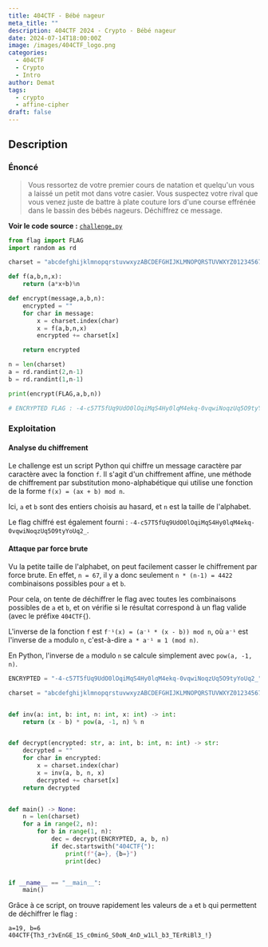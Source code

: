 ```yaml
---
title: 404CTF - Bébé nageur
meta_title: ""
description: 404CTF 2024 - Crypto - Bébé nageur
date: 2024-07-14T18:00:00Z
image: /images/404CTF_logo.png
categories:
  - 404CTF
  - Crypto
  - Intro
author: Demat
tags:
  - crypto
  - affine-cipher
draft: false
---
```


## Description

### Énoncé

> Vous ressortez de votre premier cours de natation et quelqu'un vous a laissé un petit mot dans votre casier. Vous suspectez votre rival que vous venez juste de battre à plate couture lors d'une course effrénée dans le bassin des bébés nageurs. Déchiffrez ce message.

**Voir le code source :** [`challenge.py`](/hugoCTF/bebe-nageur/challenge.py)

```python
from flag import FLAG
import random as rd

charset = "abcdefghijklmnopqrstuvwxyzABCDEFGHIJKLMNOPQRSTUVWXYZ0123456789{}_-!"

def f(a,b,n,x):
    return (a*x+b)%n

def encrypt(message,a,b,n):
    encrypted = ""
    for char in message:
        x = charset.index(char)
        x = f(a,b,n,x)
        encrypted += charset[x]

    return encrypted

n = len(charset)
a = rd.randint(2,n-1)
b = rd.randint(1,n-1)

print(encrypt(FLAG,a,b,n))

# ENCRYPTED FLAG : -4-c57T5fUq9UdO0lOqiMqS4Hy0lqM4ekq-0vqwiNoqzUq5O9tyYoUq2_
```

### Exploitation

#### Analyse du chiffrement

Le challenge est un script Python qui chiffre un message caractère par caractère avec la fonction `f`.
Il s'agit d'un chiffrement affine, une méthode de chiffrement par substitution mono-alphabétique qui utilise une fonction de la forme `f(x) = (ax + b) mod n`.

Ici, `a` et `b` sont des entiers choisis au hasard, et `n` est la taille de l'alphabet.

Le flag chiffré est également fourni : `-4-c57T5fUq9UdO0lOqiMqS4Hy0lqM4ekq-0vqwiNoqzUq5O9tyYoUq2_`.

#### Attaque par force brute

Vu la petite taille de l'alphabet, on peut facilement casser le chiffrement par force brute. En effet, `n = 67`, il y a donc seulement `n * (n-1) = 4422` combinaisons possibles pour `a` et `b`.

Pour cela, on tente de déchiffrer le flag avec toutes les combinaisons possibles de `a` et `b`, et on vérifie si le résultat correspond à un flag valide (avec le préfixe `404CTF{`).

L'inverse de la fonction `f` est `f⁻¹(x) = (a⁻¹ * (x - b)) mod n`, où `a⁻¹` est l'inverse de `a` modulo `n`, c'est-à-dire `a * a⁻¹ ≡ 1 (mod n)`.

En Python, l'inverse de `a` modulo `n` se calcule simplement avec `pow(a, -1, n)`.

```python
ENCRYPTED = "-4-c57T5fUq9UdO0lOqiMqS4Hy0lqM4ekq-0vqwiNoqzUq5O9tyYoUq2_"

charset = "abcdefghijklmnopqrstuvwxyzABCDEFGHIJKLMNOPQRSTUVWXYZ0123456789{}_-!"


def inv(a: int, b: int, n: int, x: int) -> int:
    return (x - b) * pow(a, -1, n) % n


def decrypt(encrypted: str, a: int, b: int, n: int) -> str:
    decrypted = ""
    for char in encrypted:
        x = charset.index(char)
        x = inv(a, b, n, x)
        decrypted += charset[x]
    return decrypted


def main() -> None:
    n = len(charset)
    for a in range(2, n):
        for b in range(1, n):
            dec = decrypt(ENCRYPTED, a, b, n)
            if dec.startswith("404CTF{"):
                print(f"{a=}, {b=}")
                print(dec)


if __name__ == "__main__":
    main()
```

Grâce à ce script, on trouve rapidement les valeurs de `a` et `b` qui permettent de déchiffrer le flag :

```text
a=19, b=6
404CTF{Th3_r3vEnGE_1S_c0minG_S0oN_4nD_w1Ll_b3_TErRiBl3_!}
```
